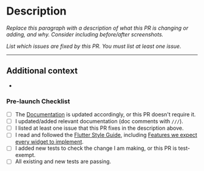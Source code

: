 # Description

*Replace this paragraph with a description of what this PR is changing or adding, and why. Consider including before/after screenshots.*

*List which issues are fixed by this PR. You must list at least one issue.*

---

## Additional context

<!-- Add any other context or additional information about the pull request.-->

*

### Pre-launch Checklist

- [ ] The [Documentation] is updated accordingly, or this PR doesn't require it.
- [ ] I updated/added relevant documentation (doc comments with `///`).
- [ ] I listed at least one issue that this PR fixes in the description above.
- [ ] I read and followed the [Flutter Style Guide], including [Features we expect every widget to implement].
- [ ] I added new tests to check the change I am making, or this PR is test-exempt.
- [ ] All existing and new tests are passing.

<!-- Links -->
[Documentation]: https://www.100ms.live/docs
[Flutter Style Guide]: https://github.com/flutter/flutter/wiki/Style-guide-for-Flutter-repo
[Features we expect every widget to implement]: https://github.com/flutter/flutter/wiki/Style-guide-for-Flutter-repo#features-we-expect-every-widget-to-implement
